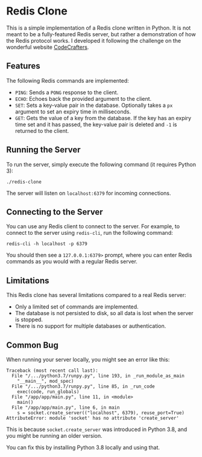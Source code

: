 # Redis Clone

This is a simple implementation of a Redis clone written in Python.
It is not meant to be a fully-featured Redis server, but rather a demonstration of how the Redis protocol works.
I developed it following the challenge on the wonderful website [CodeCrafters](https://codecrafters.io/).

## Features

The following Redis commands are implemented:

- `PING`: Sends a `PONG` response to the client.
- `ECHO`: Echoes back the provided argument to the client.
- `SET`: Sets a key-value pair in the database. Optionally takes a `px` argument to set an expiry time in milliseconds.
- `GET`: Gets the value of a key from the database. If the key has an expiry time set and it has passed, the key-value pair is deleted and `-1` is returned to the client.

## Running the Server

To run the server, simply execute the following command (it requires Python 3):

```
./redis-clone
```

The server will listen on `localhost:6379` for incoming connections.

## Connecting to the Server

You can use any Redis client to connect to the server. For example, to connect to the server using `redis-cli`, run the following command:

```
redis-cli -h localhost -p 6379
```

You should then see a `127.0.0.1:6379>` prompt, where you can enter Redis commands as you would with a regular Redis server.

## Limitations

This Redis clone has several limitations compared to a real Redis server:

- Only a limited set of commands are implemented.
- The database is not persisted to disk, so all data is lost when the server is stopped.
- There is no support for multiple databases or authentication.


## Common Bug

When running your server locally, you might see an error like this:

```
Traceback (most recent call last):
  File "/.../python3.7/runpy.py", line 193, in _run_module_as_main
    "__main__", mod_spec)
  File "/.../python3.7/runpy.py", line 85, in _run_code
    exec(code, run_globals)
  File "/app/app/main.py", line 11, in <module>
    main()
  File "/app/app/main.py", line 6, in main
    s = socket.create_server(("localhost", 6379), reuse_port=True)
AttributeError: module 'socket' has no attribute 'create_server'
```

This is because `socket.create_server` was introduced in Python 3.8, and you
might be running an older version.

You can fix this by installing Python 3.8 locally and using that.
